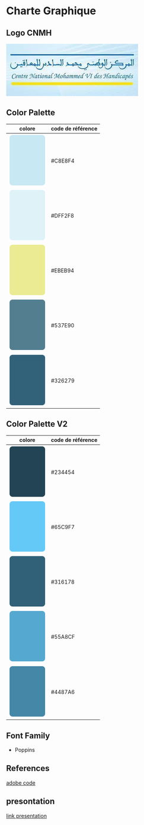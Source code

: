 # Charte Graphique

## Logo CNMH

![logo CNMH](./images/cnmh.jpg)

## Color Palette

| colore                                    | code de référence |
| ----------------------------------------- | ----------------- |
| ![colore #C8E8F4](./images/palit1-01.png) | #C8E8F4           |
| ![colore #DFF2F8](./images/palit1-02.png) | #DFF2F8           |
| ![colore #EBEB94](./images/palit1-03.png) | #EBEB94           |
| ![colore #537E90](./images/palit1-04.png) | #537E90           |
| ![colore #326279](./images/palit1-05.png) | #326279           |

## Color Palette V2

| colore                                    | code de référence |
| ----------------------------------------- | ----------------- |
| ![colore #234454](./images/palit2-01.png) | #234454           |
| ![colore #65C9F7](./images/palit2-02.png) | #65C9F7           |
| ![colore #316178](./images/palit2-03.png) | #316178           |
| ![colore #55A8CF](./images/palit2-04.png) | #55A8CF           |
| ![colore #4487A6](./images/palit2-05.png) | #4487A6           |

## Font Family

- Poppins

## References

[adobe code](https://color.adobe.com/fr/create/color-wheel)

## presontation

[link presentation](https://docs.google.com/presentation/d/16kDljXTt0Wyz2iSkhZK9nsy4uyVbcz38HSj0stGPPTk/edit?usp=sharing)
